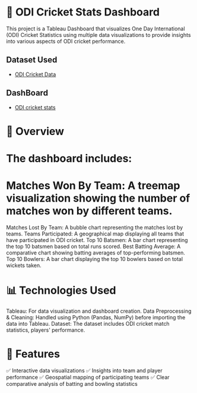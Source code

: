 # 🏏 ODI Cricket Stats Dashboard
This project is a Tableau Dashboard that visualizes One Day International (ODI) Cricket Statistics using multiple data visualizations to provide insights into various aspects of ODI cricket performance.
## Dataset Used
- <a href="https://github.com/vigneshmullangi/odi-cricket-stats/blob/main/batter_player_stats.csv">ODI Cricket Data</a>
## DashBoard 
- <a href="https://github.com/vigneshmullangi/odi-cricket-stats/blob/main/Dashboard%201.png">ODI cricket stats</a>

# 📌 Overview
 # The dashboard includes:
# Matches Won By Team: A treemap visualization showing the number of matches won by different teams.
Matches Lost By Team: A bubble chart representing the matches lost by teams.
Teams Participated: A geographical map displaying all teams that have participated in ODI cricket.
Top 10 Batsmen: A bar chart representing the top 10 batsmen based on total runs scored.
Best Batting Average: A comparative chart showing batting averages of top-performing batsmen.
Top 10 Bowlers: A bar chart displaying the top 10 bowlers based on total wickets taken.

# 📊 Technologies Used
Tableau: For data visualization and dashboard creation.
Data Preprocessing & Cleaning: Handled using Python (Pandas, NumPy) before importing the data into Tableau.
Dataset: The dataset includes ODI cricket match statistics, players' performance.

# 🚀 Features
✅ Interactive data visualizations
✅ Insights into team and player performance
✅ Geospatial mapping of participating teams
✅ Clear comparative analysis of batting and bowling statistics
